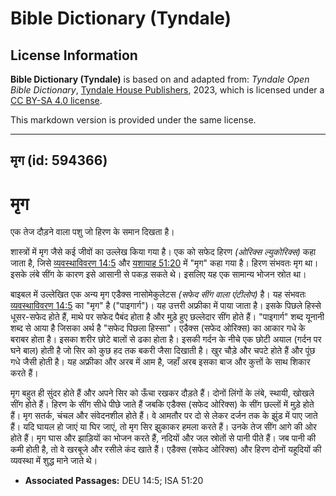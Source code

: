 # Bible Dictionary (Tyndale)

## License Information

**Bible Dictionary (Tyndale)** is based on and adapted from: _Tyndale Open Bible Dictionary_, [Tyndale House Publishers](https://tyndaleopenresources.com/), 2023, which is licensed under a [CC BY-SA 4.0 license](https://creativecommons.org/licenses/by-sa/4.0/legalcode.en).

This markdown version is provided under the same license.



--------------------------------

## मृग (id: 594366)

मृग
===

एक तेज दौड़ने वाला पशु जो हिरण के समान दिखता है।

शास्त्रों में मृग जैसे कई जीवों का उल्लेख किया गया है। एक को सफेद हिरण *(ओरिक्स ल्युकोरिक्स)* कहा जाता है, जिसे [व्यवस्थाविवरण 14:5](https://ref.ly/Deut14:5) और [यशायाह 51:20](https://ref.ly/Isa51:20) में "मृग" कहा गया है। हिरण संभवतः मृग था। इसके लंबे सींग के कारण इसे आसानी से पकड़ सकते थे। इसलिए यह एक सामान्य भोजन स्रोत था।

बाइबल में उल्लेखित एक अन्य मृग एडैक्स नासोमेकुलेटस *(*सफेद सींग वाला एंटीलोप*)* है। यह संभवतः [व्यवस्थाविवरण 14:5](https://ref.ly/Deut14:5) का "मृग" है ("पाइगार्ग")। यह उत्तरी अफ्रीका में पाया जाता है। इसके पिछले हिस्से धूसर\-सफेद होते हैं, माथे पर सफेद पैबंद होता है और मुड़े हुए छल्लेदार सींग होते हैं। "पाइगार्ग" शब्द यूनानी शब्द से आया है जिसका अर्थ है "सफेद पिछला हिस्सा"। एडैक्स (सफेद ओरिक्स) का आकार गधे के बराबर होता है। इसका शरीर छोटे बालों से ढका होता है। इसकी गर्दन के नीचे एक छोटी अयाल (गर्दन पर घने बाल) होती है जो सिर को कुछ हद तक बकरी जैसा दिखाती है। खुर चौड़े और चपटे होते हैं और पूंछ गधे जैसी होती है। यह अफ्रीका और अरब में आम है, जहाँ अरब इसका बाज और कुत्तों के साथ शिकार करते हैं।

मृग बहुत ही सुंदर होते हैं और अपने सिर को ऊँचा रखकर दौड़ते हैं। दोनों लिंगों के लंबे, स्थायी, खोखले सींग होते हैं। हिरण के सींग सीधे पीछे जाते हैं जबकि एडैक्स (सफेद ओरिक्स) के सींग छल्लों में मुड़े होते हैं। मृग सतर्क, चंचल और संवेदनशील होते हैं। वे आमतौर पर दो से लेकर दर्जन तक के झुंड में पाए जाते हैं। यदि घायल हो जाएं या घिर जाएं, तो मृग सिर झुकाकर हमला करते हैं। उनके तेज सींग आगे की ओर होते हैं। मृग घास और झाड़ियों का भोजन करते हैं, नदियों और जल स्रोतों से पानी पीते हैं। जब पानी की कमी होती है, तो वे खरबूजे और रसीले कंद खाते हैं। एडैक्स (सफेद ओरिक्स) और हिरण दोनों यहूदियों की व्यवस्था में शुद्ध माने जाते थे।

* **Associated Passages:** DEU 14:5; ISA 51:20

